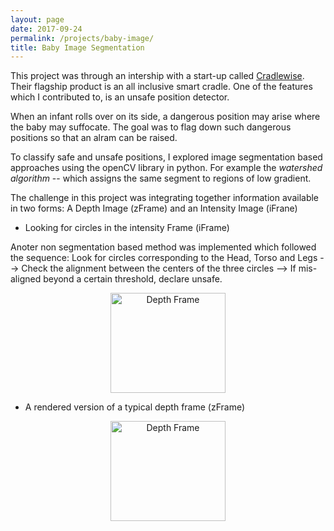 ```yaml
---
layout: page
date: 2017-09-24 
permalink: /projects/baby-image/
title: Baby Image Segmentation
---
```

This project was through an intership with a start-up called [Cradlewise](http://cradlewise.com/about/). Their flagship product is an all inclusive smart cradle. One of the features which I contributed to, is an unsafe position detector.  

When an infant rolls over on its side, a dangerous position may arise where the baby may suffocate. The goal was to flag down such dangerous positions so that an alram can be raised.

To classify safe and unsafe positions, I explored image segmentation based approaches using the openCV library in python. For example the *watershed algorithm* -- which assigns the same segment to regions of low gradient.

The challenge in this project was integrating together information available in two forms: A Depth Image (zFrame) and an Intensity Image (iFrane)

- Looking for circles in the intensity Frame (iFrame)

Anoter non segmentation based method was implemented which followed the sequence: Look for circles corresponding to the Head, Torso and Legs --> Check the alignment between the centers of the three circles --> If mis-aligned beyond a certain threshold, declare unsafe.
<p align="center">  
  <img src="{{site.baseurl}}/assets/images/circles_baby.png" alt="Depth Frame" style="width:184px;height:160px;" />
</p>

- A rendered version of a typical depth frame (zFrame) 
<p align="center">  
  <img src="{{site.baseurl}}/assets/images/rendered_depth_frame.png" alt="Depth Frame" style="width:184px;height:160px;" />
</p>
